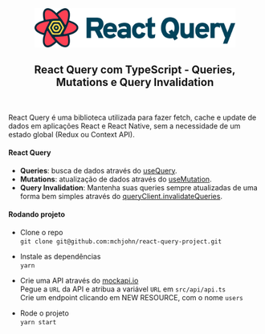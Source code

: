 <div align="center">
<img src="docs/images/react-query-logo.svg"  width="400" alt="Logo" />
<h2> React Query com TypeScript -  Queries, Mutations e Query Invalidation 
</h2>

<br>
</div>

React Query é uma biblioteca utilizada para fazer fetch, cache e update de dados em aplicações React e React Native, sem a necessidade de um estado global (Redux ou Context API).

#### React Query

- **Queries**: busca de dados através do [useQuery](https://react-query.tanstack.com/reference/useQuery#_top).
- **Mutations**: atualização de dados através do [useMutation](https://react-query.tanstack.com/reference/useMutation#_top).
- **Query Invalidation**: Mantenha suas queries sempre atualizadas de uma forma bem simples através do [queryClient.invalidateQueries](https://react-query.tanstack.com/guides/query-invalidation#_top).  

#### Rodando projeto

- Clone o repo  
`git clone git@github.com:mchjohn/react-query-project.git`  

- Instale as dependências  
`yarn`

- Crie uma API através do [mockapi.io](https://mockapi.io/)  
Pegue a `URL` da API e atribua a variável `URL` em `src/api/api.ts`  
Crie um endpoint clicando em NEW RESOURCE, com o nome `users`

- Rode o projeto  
`yarn start`